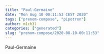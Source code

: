 ```yaml
---
title: "Paul-Germaine"
date: "Mon Aug 10 00:11:53 CEST 2020"
tags: ["prenom-compose", "pipotron"]
author: m1ch3l
categories: ["generated"]
slug: "prenom-compose/2020-08-10-00:11:53"
---
```


Paul-Germaine
